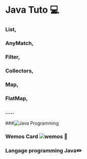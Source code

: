 # Java Tuto :computer: 

### List, 
### AnyMatch,
### Filter,
### Collectors,
### Map,
### FlatMap,
### .....

###![Java  Programming](https://github.com/Bill29200/ListInJava/java.png)
### Wemos Card ![wemos](https://user-images.githubusercontent.com/96910658/181264099-5249d5ae-d436-4dae-927c-43ed8c33490b.png) :pushpin:
  

### Langage programming Java:pencil2:

